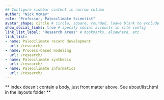 ```yaml
---
## Configure sidebar content in narrow column
author: "Nick McKay"
role: "Professor, Paleoclimate Scientist"
avatar_shape: circle # circle, square, rounded, leave blank to exclude
show_social_links: true # specify social accounts in site config
link_list_label: "Research Areas" # bookmarks, elsewhere, etc.
link_list:
- name: Paleoclimate record development
  url: /research/
- name: Process-based modeling
  url: /research/
- name: Paleoclimate synthesis
  url: /research/
- name: Paleoclimate informatics
  url: /research/
---
```


** index doesn't contain a body, just front matter above.
See about/list.html in the layouts folder **